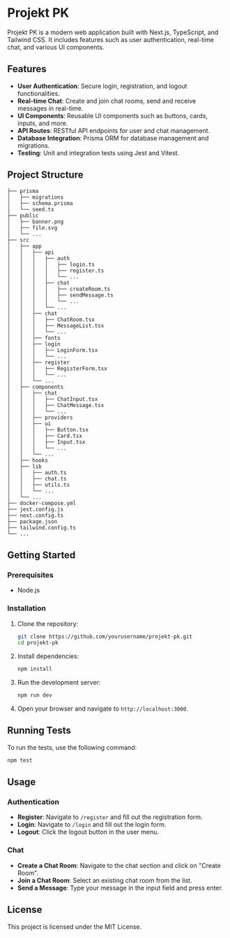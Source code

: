 # Projekt PK

Projekt PK is a modern web application built with Next.js, TypeScript, and
Tailwind CSS. It includes features such as user authentication, real-time chat,
and various UI components.

## Features

- **User Authentication**: Secure login, registration, and logout
  functionalities.
- **Real-time Chat**: Create and join chat rooms, send and receive messages in
  real-time.
- **UI Components**: Reusable UI components such as buttons, cards, inputs, and
  more.
- **API Routes**: RESTful API endpoints for user and chat management.
- **Database Integration**: Prisma ORM for database management and migrations.
- **Testing**: Unit and integration tests using Jest and Vitest.

## Project Structure

```text
├── prisma
│   ├── migrations
│   ├── schema.prisma
│   └── seed.ts
├── public
│   ├── banner.png
│   ├── file.svg
│   └── ...
├── src
│   ├── app
│   │   ├── api
│   │   │   ├── auth
│   │   │   │   ├── login.ts
│   │   │   │   ├── register.ts
│   │   │   │   └── ...
│   │   │   ├── chat
│   │   │   │   ├── createRoom.ts
│   │   │   │   ├── sendMessage.ts
│   │   │   │   └── ...
│   │   │   └── ...
│   │   ├── chat
│   │   │   ├── ChatRoom.tsx
│   │   │   ├── MessageList.tsx
│   │   │   └── ...
│   │   ├── fonts
│   │   ├── login
│   │   │   ├── LoginForm.tsx
│   │   │   └── ...
│   │   ├── register
│   │   │   ├── RegisterForm.tsx
│   │   │   └── ...
│   │   └── ...
│   ├── components
│   │   ├── chat
│   │   │   ├── ChatInput.tsx
│   │   │   ├── ChatMessage.tsx
│   │   │   └── ...
│   │   ├── providers
│   │   ├── ui
│   │   │   ├── Button.tsx
│   │   │   ├── Card.tsx
│   │   │   ├── Input.tsx
│   │   │   └── ...
│   │   └── ...
│   ├── hooks
│   ├── lib
│   │   ├── auth.ts
│   │   ├── chat.ts
│   │   ├── utils.ts
│   │   └── ...
│   └── ...
├── docker-compose.yml
├── jest.config.js
├── next.config.ts
├── package.json
├── tailwind.config.ts
└── ...
```

## Getting Started

### Prerequisites

- Node.js

### Installation

1. Clone the repository:
   ```sh
   git clone https://github.com/yourusername/projekt-pk.git
   cd projekt-pk
   ```

2. Install dependencies:
   ```sh
   npm install
   ```

3. Run the development server:
   ```sh
   npm run dev
   ```

4. Open your browser and navigate to `http://localhost:3000`.

## Running Tests

To run the tests, use the following command:

```sh
npm test
```

## Usage

### Authentication

- **Register**: Navigate to `/register` and fill out the registration form.
- **Login**: Navigate to `/login` and fill out the login form.
- **Logout**: Click the logout button in the user menu.

### Chat

- **Create a Chat Room**: Navigate to the chat section and click on "Create
  Room".
- **Join a Chat Room**: Select an existing chat room from the list.
- **Send a Message**: Type your message in the input field and press enter.

## License

This project is licensed under the MIT License.

